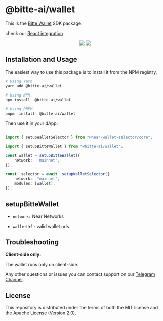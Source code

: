 # @bitte-ai/wallet

This is the [Bitte Wallet](https://wallet.bitte.ai) SDK package.

check our [React integration](https://github.com/BitteProtocol/react/blob/main/README.md)


<p  align="center">

<img  src='https://img.shields.io/npm/dw/@bitte-ai/wallet'  />

<img  src='https://img.shields.io/bundlephobia/min/@bitte-ai/wallet'>

</p>


## Installation and Usage

The easiest way to use this package is to install it from the NPM registry,


```bash
# Using Yarn
yarn add @bitte-ai/wallet

# Using NPM.
npm install  @bitte-ai/wallet

# Using PNPM.
pnpm  install  @bitte-ai/wallet
```


Then use it in your dApp:

```ts

import { setupWalletSelector } from "@near-wallet-selector/core";

import { setupBitteWallet } from "@bitte-ai/wallet";

const wallet = setupBitteWallet({
	network:  'mainnet',
});

const  selector = await  setupWalletSelector({
	network:  "mainnet",
	modules: [wallet],
});

```


## setupBitteWallet

  -  `network:` Near Networks

-  `walletUrl:` valid wallet urls


## Troubleshooting

**Client-side only:**

The wallet runs only on client-side.

Any other questions or issues you can contact support on our [Telegram Channel](https://telegram.me/mintdev).


## License

This repository is distributed under the terms of both the MIT license and the Apache License (Version 2.0).